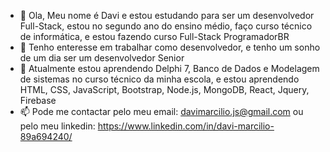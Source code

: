 - 👋 Ola, Meu nome é Davi e estou estudando para ser um desenvolvedor Full-Stack, estou no segundo ano do ensino médio, faço curso técnico de informática, e estou fazendo curso Full-Stack ProgramadorBR
- 👀 Tenho enteresse em trabalhar como desenvolvedor, e tenho um sonho de um dia ser um desenvolvedor Senior
- 🌱 Atualmente estou aprendendo Delphi 7, Banco de Dados e Modelagem de sistemas no curso técnico da minha escola, e estou aprendendo HTML, CSS, JavaScript, Bootstrap, Node.js, MongoDB, React, Jquery, Firebase
- 📫 Pode me contactar pelo meu email: davimarcilio.js@gmail.com ou pelo meu linkedin: https://www.linkedin.com/in/davi-marcilio-89a694240/

<!---
davimarcilio/davimarcilio is a ✨ special ✨ repository because its `README.md` (this file) appears on your GitHub profile.
You can click the Preview link to take a look at your changes.
--->
